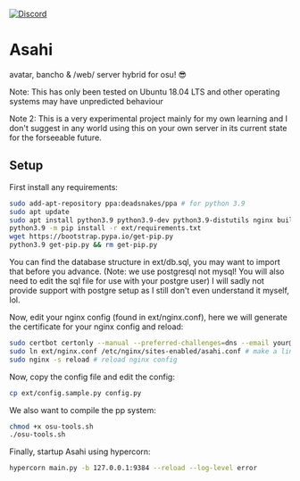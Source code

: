 [![Discord](https://discordapp.com/api/guilds/833325274934411274/widget.png?style=shield)](https://discord.gg/d62tzSYv3z)
# Asahi

avatar, bancho & /web/ server hybrid for osu! 😎

Note: This has only been tested on Ubuntu 18.04 LTS and other operating systems may have unpredicted behaviour

Note 2: This is a very experimental project mainly for my own learning and I don't suggest in any world using this on your own server in its current state for the forseeable future.

## Setup

First install any requirements:
```bash
sudo add-apt-repository ppa:deadsnakes/ppa # for python 3.9
sudo apt update
sudo apt install python3.9 python3.9-dev python3.9-distutils nginx build-essential certbot postgresql postgresql-contrib
python3.9 -m pip install -r ext/requirements.txt
wget https://bootstrap.pypa.io/get-pip.py
python3.9 get-pip.py && rm get-pip.py
```

You can find the database structure in ext/db.sql, you may want to import that before you advance. (Note: we use postgresql not mysql! You will also need to edit the sql file for use with your postgre user)
I will sadly not provide support with postgre setup as I still don't even understand it myself, lol.

Now, edit your nginx config (found in ext/nginx.conf), here we will generate the certificate for your nginx config and reload:
```bash
sudo certbot certonly --manual --preferred-challenges=dns --email your@email.com --server https://acme-v02.api.letsencrypt.org/directory --agree-tos -d *.your.domain -d your.domain # change your.domain & email to your own
sudo ln ext/nginx.conf /etc/nginx/sites-enabled/asahi.conf # make a link between nginx folder and asahi's folder so you can easy edit the config as needed
sudo nginx -s reload # reload nginx config
```

Now, copy the config file and edit the config:
```bash
cp ext/config.sample.py config.py
```

We also want to compile the pp system:
```bash
chmod +x osu-tools.sh
./osu-tools.sh
```

Finally, startup Asahi using hypercorn:
```bash
hypercorn main.py -b 127.0.0.1:9384 --reload --log-level error
```
